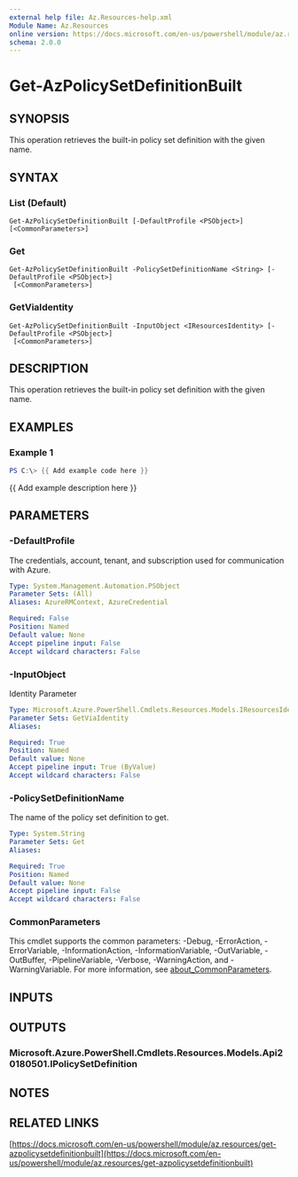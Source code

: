 ```yaml
---
external help file: Az.Resources-help.xml
Module Name: Az.Resources
online version: https://docs.microsoft.com/en-us/powershell/module/az.resources/get-azpolicysetdefinitionbuilt
schema: 2.0.0
---
```


# Get-AzPolicySetDefinitionBuilt

## SYNOPSIS
This operation retrieves the built-in policy set definition with the given name.

## SYNTAX

### List (Default)
```
Get-AzPolicySetDefinitionBuilt [-DefaultProfile <PSObject>] [<CommonParameters>]
```

### Get
```
Get-AzPolicySetDefinitionBuilt -PolicySetDefinitionName <String> [-DefaultProfile <PSObject>]
 [<CommonParameters>]
```

### GetViaIdentity
```
Get-AzPolicySetDefinitionBuilt -InputObject <IResourcesIdentity> [-DefaultProfile <PSObject>]
 [<CommonParameters>]
```

## DESCRIPTION
This operation retrieves the built-in policy set definition with the given name.

## EXAMPLES

### Example 1
```powershell
PS C:\> {{ Add example code here }}
```

{{ Add example description here }}

## PARAMETERS

### -DefaultProfile
The credentials, account, tenant, and subscription used for communication with Azure.

```yaml
Type: System.Management.Automation.PSObject
Parameter Sets: (All)
Aliases: AzureRMContext, AzureCredential

Required: False
Position: Named
Default value: None
Accept pipeline input: False
Accept wildcard characters: False
```

### -InputObject
Identity Parameter

```yaml
Type: Microsoft.Azure.PowerShell.Cmdlets.Resources.Models.IResourcesIdentity
Parameter Sets: GetViaIdentity
Aliases:

Required: True
Position: Named
Default value: None
Accept pipeline input: True (ByValue)
Accept wildcard characters: False
```

### -PolicySetDefinitionName
The name of the policy set definition to get.

```yaml
Type: System.String
Parameter Sets: Get
Aliases:

Required: True
Position: Named
Default value: None
Accept pipeline input: False
Accept wildcard characters: False
```

### CommonParameters
This cmdlet supports the common parameters: -Debug, -ErrorAction, -ErrorVariable, -InformationAction, -InformationVariable, -OutVariable, -OutBuffer, -PipelineVariable, -Verbose, -WarningAction, and -WarningVariable. For more information, see [about_CommonParameters](http://go.microsoft.com/fwlink/?LinkID=113216).

## INPUTS

## OUTPUTS

### Microsoft.Azure.PowerShell.Cmdlets.Resources.Models.Api20180501.IPolicySetDefinition
## NOTES

## RELATED LINKS

[https://docs.microsoft.com/en-us/powershell/module/az.resources/get-azpolicysetdefinitionbuilt](https://docs.microsoft.com/en-us/powershell/module/az.resources/get-azpolicysetdefinitionbuilt)

